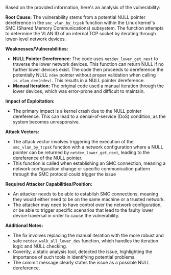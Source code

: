 Based on the provided information, here's an analysis of the vulnerability:

**Root Cause:**
The vulnerability stems from a potential NULL pointer dereference in the `smc_vlan_by_tcpsk` function within the Linux kernel's SMC (Shared Memory Communications) subsystem. The function attempts to determine the VLAN ID of an internal TCP socket by iterating through lower-level network devices.

**Weaknesses/Vulnerabilities:**
- **NULL Pointer Dereference:** The code uses `netdev_lower_get_next` to traverse the lower network devices. This function can return NULL if no further lower devices exist. The code then proceeds to dereference the potentially NULL `ndev` pointer without proper validation when calling `is_vlan_dev(ndev)`. This results in a NULL pointer dereference.
- **Manual Iteration:** The original code used a manual iteration through the lower devices, which was error-prone and difficult to maintain.

**Impact of Exploitation:**
- The primary impact is a kernel crash due to the NULL pointer dereference. This can lead to a denial-of-service (DoS) condition, as the system becomes unresponsive.

**Attack Vectors:**
- The attack vector involves triggering the execution of the `smc_vlan_by_tcpsk` function with a network configuration where a NULL pointer can be returned by `netdev_lower_get_next`, leading to the dereference of the NULL pointer.
- This function is called when establishing an SMC connection, meaning a network configuration change or specific communication pattern through the SMC protocol could trigger the issue

**Required Attacker Capabilities/Position:**
- An attacker needs to be able to establish SMC connections, meaning they would either need to be on the same machine or a trusted network.
- The attacker may need to have control over the network configuration, or be able to trigger specific scenarios that lead to the faulty lower device traversal in order to cause the vulnerability.

**Additional Notes:**
- The fix involves replacing the manual iteration with the more robust and safe `netdev_walk_all_lower_dev` function, which handles the iteration logic and NULL checking.
- Coverity, a static analysis tool, detected the issue, highlighting the importance of such tools in identifying potential problems.
- The commit message clearly states the issue as a possible NULL dereference.
